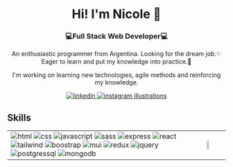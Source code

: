 <div id="header" align="center">
  <h1>Hi! I'm Nicole 👋</h1>
  <h3>💻Full Stack Web Developer💻</h3>
  <p>An enthusiastic programmer from Argentina. Looking for the dream job.✨
Eager to learn and put my knowledge into practice.💪</p>
  <p>I'm working on learning new technologies, agile methods and reinforcing my knowledge.</p>
</div>
<div id="badget" align="center">
  <a href="https://www.linkedin.com/in/nicole-losana-88b1b6257/" target="_blank">
    <img src="https://img.shields.io/badge/LinkedIn-0077B5?style=for-the-badge&logo=linkedin&logoColor=white" alt="linkedin"></img>
  </a>
   <a href="https://www.instagram.com/nix.ilustraciones/" target="_blank">
    <img src="https://img.shields.io/badge/Instagram-E4405F?style=for-the-badge&logo=instagram&logoColor=white" alt="instagram illustrations"></img>
  </a>
</div>
<div id="skills">
  <h2>Skills</h2>
  <table>
    <tr>
  <td>
    <img src="https://img.shields.io/badge/HTML5-E34F26?style=for-the-badge&logo=html5&logoColor=white" alt="html"></img>
    <img src="https://img.shields.io/badge/CSS3-1572B6?style=for-the-badge&logo=css3&logoColor=white" alt="css"></img>
    <img src="https://img.shields.io/badge/JavaScript-323330?style=for-the-badge&logo=javascript&logoColor=F7DF1E" alt="javascript"></img>
    <img src="https://img.shields.io/badge/Sass-CC6699?style=for-the-badge&logo=sass&logoColor=white" alt="sass"></img>
    <img src="https://img.shields.io/badge/Express.js-404D59?style=for-the-badge" alt="express"></img>
    <img src="https://img.shields.io/badge/React-20232A?style=for-the-badge&logo=react&logoColor=61DAFB" alt="react"></img>
    <img src="https://img.shields.io/badge/Tailwind_CSS-38B2AC?style=for-the-badge&logo=tailwind-css&logoColor=white" alt="tailwind"></img>
    <img src="https://img.shields.io/badge/Bootstrap-563D7C?style=for-the-badge&logo=bootstrap&logoColor=white" alt="boostrap"></img>
    <img src="https://img.shields.io/badge/Material--UI-0081CB?style=for-the-badge&logo=material-ui&logoColor=white" alt="mui"></img>
    <img src="https://img.shields.io/badge/Redux-593D88?style=for-the-badge&logo=redux&logoColor=white" alt="redux"></img>
    <img src="https://img.shields.io/badge/jQuery-0769AD?style=for-the-badge&logo=jquery&logoColor=white" alt="jquery"></img>
    <img src="https://img.shields.io/badge/PostgreSQL-316192?style=for-the-badge&logo=postgresql&logoColor=white" alt="postgressql"></img>
    <img src="https://img.shields.io/badge/MongoDB-4EA94B?style=for-the-badge&logo=mongodb&logoColor=white" alt="mongodb"></img>
  </td>
    <td>
  <img src="https://github-readme-stats.vercel.app/api/top-langs/?username=nicoledl&theme=dark"  width="50%"/>
      <td>
    </tr>
  </table>
</div>

<!--
**nicoledl/nicoledl** is a ✨ _special_ ✨ repository because its `README.md` (this file) appears on your GitHub profile.

Here are some ideas to get you started:

- 🔭 I’m currently working on ...
- 🌱 I’m currently learning ...
- 👯 I’m looking to collaborate on ...
- 🤔 I’m looking for help with ...
- 💬 Ask me about ...
- 📫 How to reach me: ...
- 😄 Pronouns: ...
- ⚡ Fun fact: ...
-->
